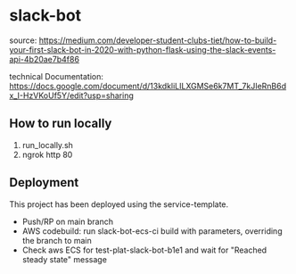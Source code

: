 # slack-bot
source: https://medium.com/developer-student-clubs-tiet/how-to-build-your-first-slack-bot-in-2020-with-python-flask-using-the-slack-events-api-4b20ae7b4f86

technical Documentation:
https://docs.google.com/document/d/13kdkliLILXGMSe6k7MT_7kJIeRnB6dx_I-HzVKoUf5Y/edit?usp=sharing

## How to run locally
 1. run_locally.sh
 2. ngrok http 80

## Deployment
This project has been deployed using the service-template.

- Push/RP on main branch
- AWS codebuild: run slack-bot-ecs-ci build with parameters, overriding the branch to main
- Check aws ECS for test-plat-slack-bot-b1e1 and wait for "Reached steady state" message
